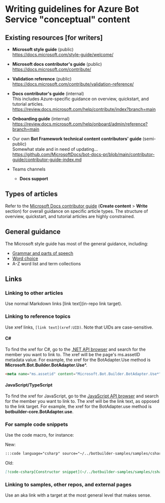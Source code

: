 # Writing guidelines for Azure Bot Service "conceptual" content

## Existing resources [for writers]

- **Microsoft style guide** (public)  
  https://docs.microsoft.com/style-guide/welcome/

- **Microsoft docs contributor's guide** (public)  
  https://docs.microsoft.com/contribute/

- **Validation reference** (public)  
  https://docs.microsoft.com/contribute/validation-reference/

- **Docs contributor's guide** (internal)  
  This includes Azure-specific guidance on overview, quickstart, and tutorial articles.  
  https://review.docs.microsoft.com/help/contribute/index?branch=main

- **Onboarding guide** (internal)  
  https://review.docs.microsoft.com/help/onboard/admin/reference?branch=main

- Our own **Bot Framework technical content contributors' guide** (semi-public)  
  Somewhat stale and in need of updating…  
  https://github.com/MicrosoftDocs/bot-docs-pr/blob/main/contributor-guide/contributor-guide-index.md

- Teams channels
  - **Docs support**

## Types of articles

Refer to the [Microsoft Docs contributor guide](https://docs.microsoft.com/contribute/) (**Create content** > **Write** section) for overall guidance on specific article types. The structure of overview, quickstart, and tutorial articles are highly constrained.

## General guidance

The Microsoft style guide has most of the general guidance, including:

- [Grammar and parts of speech](https://docs.microsoft.com/style-guide/grammar/grammar-and-parts-of-speech)
- [Word choice](https://docs.microsoft.com/style-guide/word-choice/)
- A-Z word list and term collections

## Links

### Linking to other articles

Use normal Markdown links [link text](in-repo link target).

### Linking to reference topics

Use xref links, `[link text](xref:UID)`. Note that UIDs are case-sensitive.

#### C#

To find the xref for C#, go to the [.NET API browser](https://docs.microsoft.com/dotnet/api/) and search for the member you want to link to. The xref will be the page's ms.assetID metadata value. For example, the xref for the BotAdapter.Use method is **Microsoft.Bot.Builder.BotAdapter.Use***.

```html
<meta name="ms.assetid" content="Microsoft.Bot.Builder.BotAdapter.Use*" />
```

#### JavaScript/TypeScript

To find the xref for JavaScript, go to the [JavaScript API browser](https://docs.microsoft.com/javascript/api/) and search for the member you want to link to. The xref will be the link text, as opposed to the link target. For example, the xref for the BotAdapter.use method is **botbuilder-core.BotAdapter.use**.

### For sample code snippets

Use the code macro, for instance:

New:

```md
:::code language="csharp" source="~/../botbuilder-samples/samples/csharp_dotnetcore/05.multi-turn-prompt/Dialogs/UserProfileDialog.cs" range="2-24,26":::
```

Old:

```md
[!code-csharp[Constructor snippet](~/../botbuilder-samples/samples/csharp_dotnetcore/05.multi-turn-prompt/Dialogs/UserProfileDialog.cs?range=22-41)]
```

### Linking to samples, other repos, and external pages

Use an aka link with a target at the most general level that makes sense.
